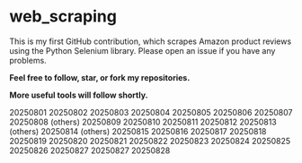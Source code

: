 # web_scraping
This is my first GitHub contribution, which scrapes Amazon product reviews using the Python Selenium library.
Please open an issue if you have any problems.

**Feel free to follow, star, or fork my repositories.**

**More useful tools will follow shortly.**

20250801
20250802
20250803
20250804
20250805
20250806
20250807
20250808 (others)
20250809
20250810
20250811
20250812
20250813 (others)
20250814 (others)
20250815
20250816
20250817
20250818
20250819
20250820
20250821
20250822
20250823
20250824
20250825
20250826
20250827
20250827
20250828

